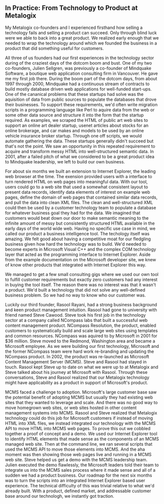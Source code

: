 ## In Practice: From Technology to Product at Metalogix

My Metalogix co-founders and I experienced firsthand how selling a technology fails and selling a product can succeed. Only through blind luck were we able to back into a great product. We realized early enough that we needed to wrap the technology around which we founded the business in a product that did something useful for customers.

All three of us founders had our first experiences in the technology sector during of the craziest days of the dotcom boom and bust. One of my two co-founders, Julien Sellgren, was previously a co-founder of Mindquake Software, a boutique web application consulting firm in Vancouver. He gave me my first job there. During the boom part of the dotcom days, from about 1997 through 2000, Mindquake had a continuous stream of contracts to build mostly database driven web applications for well-funded start-ups. One of the cananical problems that these startups had solve was the aquisition of data from public sources to populate the databases that drove their businesses. To support these requirements, we'd often write migration scripts in a programming language like Perl to aquire data from the web or some other data source and structure it into the form that the startup required. As examples, we scraped the HTML of public art web sites to support an online art dealer startup, usenet articles about stocks for an online brokerage, and car makes and models to be used by an online vehicle insurance broker startup. Through one off scripts, we would automate gathering the data. These startups generally didn't succeed but that's not the point. We saw an opportunity in this repeated requirement to acquire and transform messy HTML into well-structured semantic data. In 2001, after a failed pitch of what we considered to be a great product idea to Mindquake leadership, we left to build our own business.

For about six months we built an extension to Internet Explorer, the leading web browser at the time. The exension provided users with a interface to turn rendered HTML on web pages into meaningful data. With our tool, users could go to a web site that used a somewhat consistent layout to present data records, identify data elements of interest on example web pages, define the domain of web pages that contained similar data records, and pull the data into clean XML files. The clean and well-structured XML could then be used by a customer technology team to populate a database for whatever business goal they had for the data. We imagined that customers would beat down our door to make semantic meaning to the infinite amount of messy but consistently structured HTML available in the early days of the world wide web. Having no specific use case in mind, we called our product a business intelligence tool. The techology itself was amazing. We felt good about having a competitive moat for our fledgling business given how hard the technology was to build. We'd needed to become experts in Microsoft Visual C++ and the complex COM technology layer that acted as the programming interface to Internet Explorer. Aside from the example documentation on the Microsoft developer site, we knew of know other products that integrated with Internet Explorer this way.

We managed to get a few small consulting gigs where we used our own tool to fulfill customer requirements but exactly zero customers had any interest in buying the tool itself. The reason there was no interest was that it wasn't a product. We'd built a technology that did not solve any well-defined business problem. So we had no way to know who our customer was.

Luckily our third founder, Rasool Rayani, had a strong business background and keen product management intuition. Rasool had gone to university with friend named Steve Cawood. Steve took his first job in the technology sector at a company called NCompass labs that built a successful web content management product. NCompass Resolution, the product, enabled customers to systematically build and scale large web sites using templates and common resources. NCompass was aquired to by Microsoft in 2001 for $36 million. Steve moved to the Redmond, Washington area and became a Microsoft employee. As we were building our first technology, Microsoft and the former NCompass team were hard work re-branding and updating the NCompass product. In 2002, the product was re-launched as Microsoft Content Management Server (MCMS). Steve and Rasool had stayed in touch. Rasool kept Steve up to date on what we were up to at Metalogix and Steve talked about his journey at Microsoft with Rasool. Through these conversations, Steve and Rasool realized that our Metalogix technology might have applicability as a product in support of Microsoft's product.

MCMS faced a challenge to adoption. Microsoft's large customer base saw the potential benefit of adopting MCMS but usually they had existing web sites that they wanted to leverage and scale. And there was no good way to move homegrown web sites, or web sites hosted in other content management systems into MCMS. Rasool and Steve realized that Metalogix technology could do this job for Microsoft customers if instead of moving HTML into XML files, we instead integrated our technology with the MCMS API to move HTML into MCMS web pages. To prove this out we cobbled together a proof of concept and a demo. We used our Internet Explorer tool to identify HTML elements that made sense as the components of an MCMS managed web site. Then at the command line, we ran several scripts that used the MCMS API to move those elements into MCMS. And the aha moment was then showing those web pages live and running in a MCMS web site. Steve helped us get a demo with the MCMS leadership team. Julien executed the demo flawlessly, the Microsoft leaders told their team to integrate us into the MCMS sales process where it made sense and all of a sudden we had a product business. Our roadmap for the next six months was to turn the scripts into an integrated Internet Explorer based user experience. The technical difficulty of this was trivial relative to what we'd already built. With a product, defined market, and addressable customer base around our technologh, we instantly got traction.